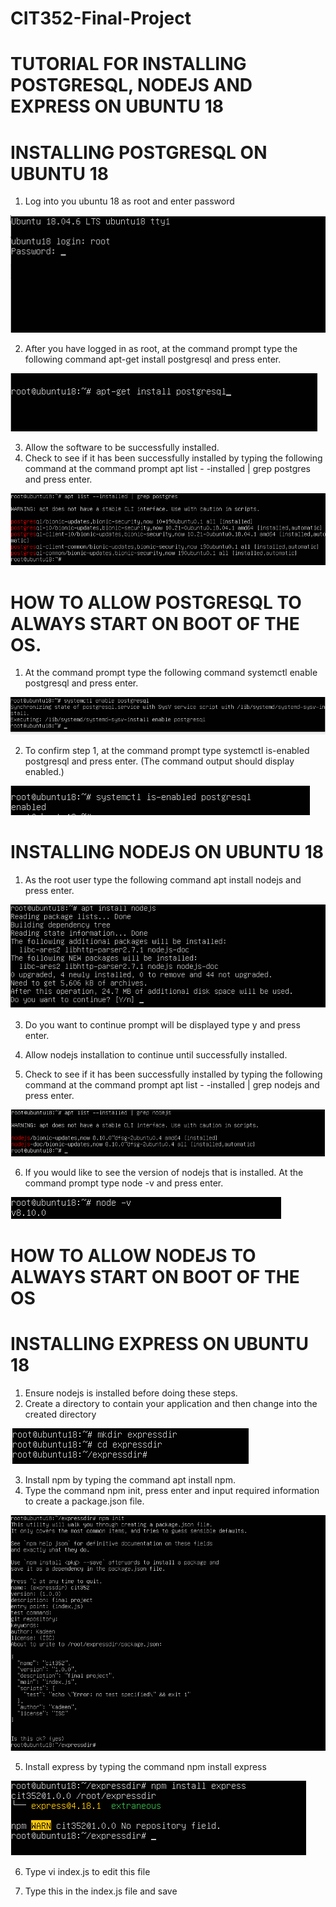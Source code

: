 # CIT352-Final-Project
# TUTORIAL FOR INSTALLING POSTGRESQL, NODEJS AND EXPRESS ON UBUNTU 18

# INSTALLING POSTGRESQL ON UBUNTU 18
1.	Log into you ubuntu 18 as root and enter password

![Image](root_postgresql.png)

2.	After you have logged in as root, at the command prompt type the following command
apt-get install postgresql and press enter.

![Image](postgres_install.png)

3.	Allow the software to be successfully installed.
4.	Check to see if it has been successfully installed by typing the following command at the command prompt apt list - -installed | grep postgres and press enter.

![image](checkif_postgresisinstalled.png)

# HOW TO ALLOW POSTGRESQL TO ALWAYS START ON BOOT OF THE OS.
1.	At the command prompt type the following command systemctl enable postgresql and press enter.

![image](always_install_on_start_up_postgres.png)

2.  To confirm step 1, at the command prompt type systemctl is-enabled postgresql and press enter. (The command output should display enabled.)

![image](postgres_enabled.png)


# INSTALLING NODEJS ON UBUNTU 18
1.	As the root user type the following command apt install nodejs and press enter.

![image](nodejs_part1_installation.png)

3.	Do you want to continue prompt will be displayed type y and press enter.
4.	Allow nodejs installation to continue until successfully installed.



5.	Check to see if it has been successfully installed by typing the following command at the command prompt apt list - -installed | grep nodejs and press enter.

![image](nodejs_confirmation.png)

6.	If you would like to see the version of nodejs that is installed. At the command prompt type node -v and press enter.

![image](node_version.png)

# HOW TO ALLOW NODEJS TO ALWAYS START ON BOOT OF THE OS


# INSTALLING EXPRESS ON UBUNTU 18

1. Ensure nodejs is installed before doing these steps.
2. Create a directory to contain your application and then change into the created directory

![image](directory.png)

3. Install npm by typing the command apt install npm.
4. Type the command npm init, press enter and input required information to create a package.json file.

![image](npm_init_direction.png)

5. Install express by typing the command npm install express

![image](express_installed.png)

6. Type vi index.js to edit this file

8. Type this in the index.js file and save



